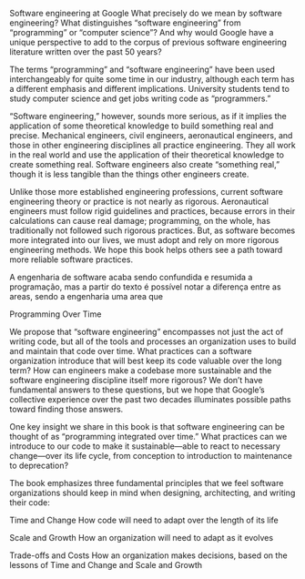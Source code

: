 Software engineering at Google
What precisely do we mean by software engineering?
What distinguishes “software engineering” from “programming” or “computer science”?
And why would Google have a unique perspective to add to the corpus of previous software engineering literature written over the past 50 years?
 
The terms “programming” and “software engineering” have been used interchangeably for quite some time in our industry, although each term has a different emphasis and different implications.
University students tend to study computer science and get jobs writing code as “programmers.”
 
“Software engineering,” however, sounds more serious, as if it implies the application of some theoretical knowledge to build something real and precise. 
Mechanical engineers, civil engineers, aeronautical engineers, and those in other engineering disciplines all practice engineering.
They all work in the real world and use the application of their theoretical knowledge to create something real. Software engineers also create “something real,” though it is less tangible than the things other engineers create.
 
Unlike those more established engineering professions, current software engineering theory or practice is not nearly as rigorous. 
Aeronautical engineers must follow rigid guidelines and practices, because errors in their calculations can cause real damage; programming, on the whole, has traditionally not followed such rigorous practices.
But, as software becomes more integrated into our lives, we must adopt and rely on more rigorous engineering methods. We hope this book helps others see a path toward more reliable software practices.

A engenharia de software acaba sendo confundida e resumida a programação, mas a partir do texto é possível notar a diferença entre as areas, sendo a engenharia uma area que 




Programming Over Time

We propose that “software engineering” encompasses not just the act of writing code, but all of the tools and processes an organization uses to build and maintain that code over time.
What practices can a software organization introduce that will best keep its code valuable over the long term?
How can engineers make a codebase more sustainable and the software engineering discipline itself more rigorous?
We don’t have fundamental answers to these questions, but we hope that Google’s collective experience over the past two decades illuminates possible paths toward finding those answers.
 
One key insight we share in this book is that software engineering can be thought of as “programming integrated over time.”
What practices can we introduce to our code to make it sustainable—able to react to necessary change—over its life cycle, from conception to introduction to maintenance to deprecation?
 
The book emphasizes three fundamental principles that we feel software organizations should keep in mind when designing, architecting, and writing their code:
 
Time and Change
How code will need to adapt over the length of its life
 
Scale and Growth
How an organization will need to adapt as it evolves
 
Trade-offs and Costs
How an organization makes decisions, based on the lessons of Time and Change and Scale and Growth
